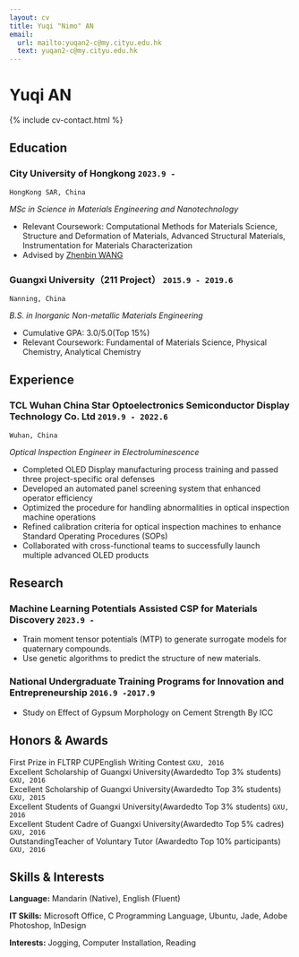 ```yaml
---
layout: cv
title: Yuqi "Nimo" AN
email:
  url: mailto:yuqan2-c@my.cityu.edu.hk
  text: yuqan2-c@my.cityu.edu.hk
---
```


# Yuqi **AN**

<!--
include contact information from the front matter
Supported arguments:
    - homepage: url, text
    - phone
    - email
-->

{% include cv-contact.html %}

## Education

### **City University of Hongkong** `2023.9 -`

```
HongKong SAR, China
```

*MSc in Science in Materials Engineering and Nanotechnology*
- Relevant Coursework: Computational Methods for Materials Science, Structure and Deformation of Materials, Advanced Structural Materials, 	Instrumentation for Materials Characterization
- Advised by [Zhenbin WANG](https://www.cityu.edu.hk/mse/people/mse-faculty/wang-zhenbin)

### **Guangxi University（211 Project）** `2015.9 - 2019.6`

```
Nanning, China
```

*B.S. in Inorganic Non-metallic Materials Engineering*
- Cumulative GPA: 3.0/5.0(Top 15%)
- Relevant Coursework: Fundamental of Materials Science, Physical Chemistry, Analytical Chemistry

## Experience

### **TCL Wuhan China Star Optoelectronics Semiconductor Display Technology Co. Ltd** `2019.9 - 2022.6`

```
Wuhan, China
```

*Optical Inspection Engineer in Electroluminescence*
- Completed OLED Display manufacturing process training and passed three project-specific oral defenses
- Developed an automated panel screening system that enhanced operator efficiency
- Optimized the procedure for handling abnormalities in optical inspection machine operations
- Refined calibration criteria for optical inspection machines to enhance Standard Operating Procedures (SOPs)
- Collaborated with cross-functional teams to successfully launch multiple advanced OLED products


## Research 

### **Machine Learning Potentials Assisted CSP for Materials Discovery** `2023.9 -`
- Train moment tensor potentials (MTP) to generate surrogate models for quaternary compounds.
- Use genetic algorithms to predict the structure of new materials.

### **National Undergraduate Training Programs for Innovation and Entrepreneurship** `2016.9 -2017.9`
- Study on Effect of Gypsum Morphology on Cement Strength By ICC


## Honors & Awards

First Prize in FLTRP CUPEnglish Writing Contest `GXU, 2016` <br>
Excellent Scholarship of Guangxi University(Awardedto Top 3% students) `GXU, 2016` <br>
Excellent Scholarship of Guangxi University(Awardedto Top 3% students) `GXU, 2015` <br>
Excellent Students of Guangxi University(Awardedto Top 3% students) `GXU, 2016` <br>
Excellent Student Cadre of Guangxi University(Awardedto Top 5% cadres) `GXU, 2016` <br>
OutstandingTeacher of Voluntary Tutor (Awardedto Top 10% participants) `GXU, 2016` <br>

## Skills & Interests

**Language:** Mandarin (Native), English (Fluent)

**IT Skills:** Microsoft Office, C Programming Language, Ubuntu, Jade, Adobe Photoshop, InDesign

**Interests:** Jogging, Computer Installation, Reading


<!-- ### Footer

Last updated: May 2013 -->
